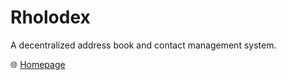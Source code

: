 # Rholodex

A decentralized address book and contact management system.

🌐 [Homepage](https://mprimi.github.io/rholodex/)
